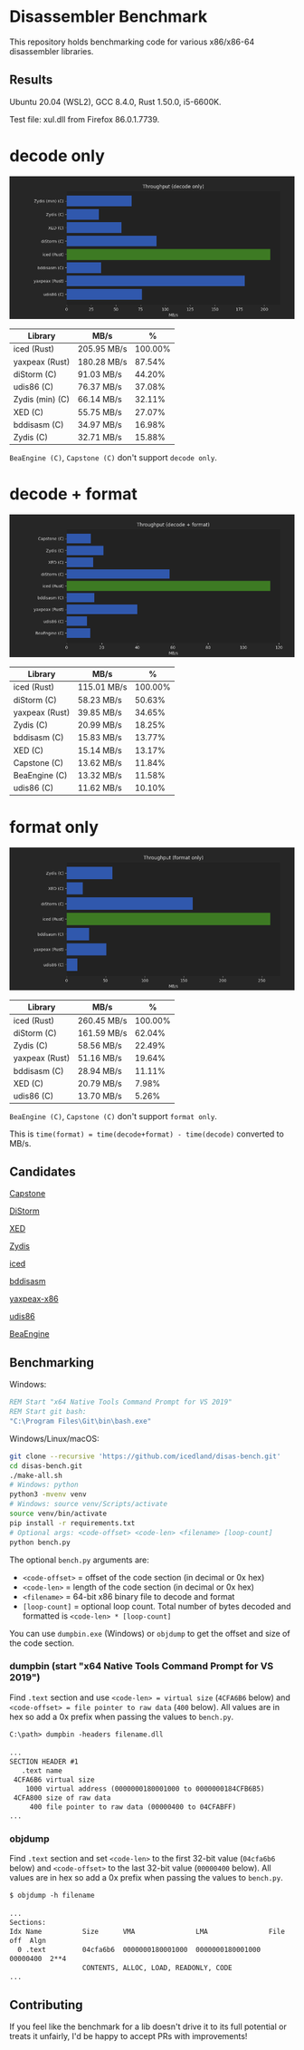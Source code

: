 Disassembler Benchmark
======================

This repository holds benchmarking code for various x86/x86-64 disassembler libraries.

## Results

Ubuntu 20.04 (WSL2), GCC 8.4.0, Rust 1.50.0, i5-6600K.

Test file: xul.dll from Firefox 86.0.1.7739.

# decode only

![decode only](bench-decode.png)

Library | MB/s | %
--------|------|--
iced (Rust) | 205.95 MB/s | 100.00%
yaxpeax (Rust) | 180.28 MB/s | 87.54%
diStorm (C) | 91.03 MB/s | 44.20%
udis86 (C) | 76.37 MB/s | 37.08%
Zydis (min) (C) | 66.14 MB/s | 32.11%
XED (C) | 55.75 MB/s | 27.07%
bddisasm (C) | 34.97 MB/s | 16.98%
Zydis (C) | 32.71 MB/s | 15.88%

`BeaEngine (C)`, `Capstone (C)` don't support `decode only`.


# decode + format

![decode + format](bench-decode-fmt.png)

Library | MB/s | %
--------|------|--
iced (Rust) | 115.01 MB/s | 100.00%
diStorm (C) | 58.23 MB/s | 50.63%
yaxpeax (Rust) | 39.85 MB/s | 34.65%
Zydis (C) | 20.99 MB/s | 18.25%
bddisasm (C) | 15.83 MB/s | 13.77%
XED (C) | 15.14 MB/s | 13.17%
Capstone (C) | 13.62 MB/s | 11.84%
BeaEngine (C) | 13.32 MB/s | 11.58%
udis86 (C) | 11.62 MB/s | 10.10%


# format only

![format only](bench-fmt.png)

Library | MB/s | %
--------|------|--
iced (Rust) | 260.45 MB/s | 100.00%
diStorm (C) | 161.59 MB/s | 62.04%
Zydis (C) | 58.56 MB/s | 22.49%
yaxpeax (Rust) | 51.16 MB/s | 19.64%
bddisasm (C) | 28.94 MB/s | 11.11%
XED (C) | 20.79 MB/s | 7.98%
udis86 (C) | 13.70 MB/s | 5.26%

`BeaEngine (C)`, `Capstone (C)` don't support `format only`.

This is `time(format) = time(decode+format) - time(decode)` converted to MB/s.

## Candidates

[Capstone](https://github.com/aquynh/capstone)

[DiStorm](https://github.com/gdabah/distorm)

[XED](https://github.com/intelxed/xed)

[Zydis](https://github.com/zyantific/zydis)

[iced](https://github.com/icedland/iced)

[bddisasm](https://github.com/bitdefender/bddisasm)

[yaxpeax-x86](https://github.com/iximeow/yaxpeax-x86)

[udis86](https://github.com/vmt/udis86)

[BeaEngine](https://github.com/BeaEngine/beaengine)

## Benchmarking

Windows:

```cmd
REM Start "x64 Native Tools Command Prompt for VS 2019"
REM Start git bash:
"C:\Program Files\Git\bin\bash.exe"
```

Windows/Linux/macOS:

```bash
git clone --recursive 'https://github.com/icedland/disas-bench.git'
cd disas-bench.git
./make-all.sh
# Windows: python
python3 -mvenv venv
# Windows: source venv/Scripts/activate
source venv/bin/activate
pip install -r requirements.txt
# Optional args: <code-offset> <code-len> <filename> [loop-count]
python bench.py
```

The optional `bench.py` arguments are:

- `<code-offset>` = offset of the code section (in decimal or 0x hex)
- `<code-len>` = length of the code section (in decimal or 0x hex)
- `<filename>` = 64-bit x86 binary file to decode and format
- `[loop-count]` = optional loop count. Total number of bytes decoded and formatted is `<code-len> * [loop-count]`

You can use `dumpbin.exe` (Windows) or `objdump` to get the offset and size of the code section.

### dumpbin (start "x64 Native Tools Command Prompt for VS 2019")

Find `.text` section and use `<code-len> = virtual size` (`4CFA6B6` below) and `<code-offset> = file pointer to raw data` (`400` below). All values are in hex so add a 0x prefix when passing the values to `bench.py`.

```text
C:\path> dumpbin -headers filename.dll

...
SECTION HEADER #1
   .text name
 4CFA6B6 virtual size
    1000 virtual address (0000000180001000 to 0000000184CFB6B5)
 4CFA800 size of raw data
     400 file pointer to raw data (00000400 to 04CFABFF)
...
```

### objdump

Find `.text` section and set `<code-len>` to the first 32-bit value (`04cfa6b6` below) and `<code-offset>` to the last 32-bit value (`00000400` below). All values are in hex so add a 0x prefix when passing the values to `bench.py`.

```text
$ objdump -h filename

...
Sections:
Idx Name          Size      VMA               LMA               File off  Algn
  0 .text         04cfa6b6  0000000180001000  0000000180001000  00000400  2**4
                  CONTENTS, ALLOC, LOAD, READONLY, CODE
...
```

## Contributing

If you feel like the benchmark for a lib doesn't drive it to its full potential or treats it unfairly, I'd be happy to accept PRs with improvements!
